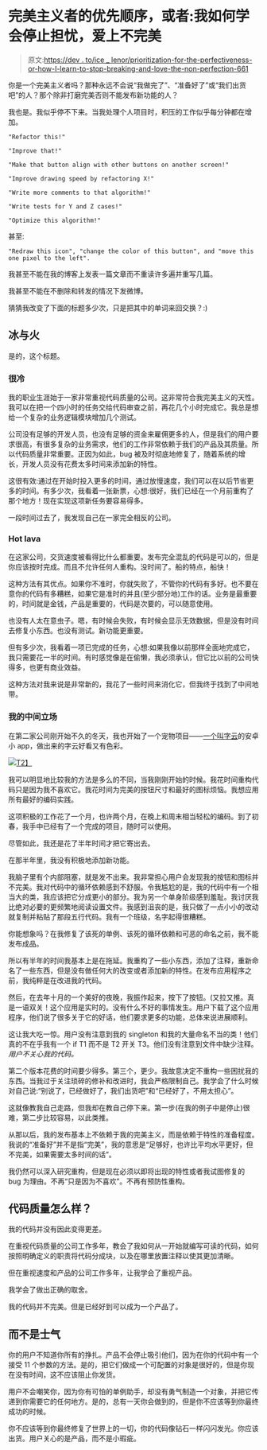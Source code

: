 # 完美主义者的优先顺序，或者:我如何学会停止担忧，爱上不完美

> 原文:[https://dev . to/ice _ lenor/prioritization-for-the-perfectiveness-or-how-I-learn-to-stop-breaking-and-love-the-non-perfection-661](https://dev.to/ice_lenor/prioritization-for-perfectionists-or-how-i-learned-to-stop-worrying-and-love-the-non-perfection-661)

你是一个完美主义者吗？那种永远不会说“我做完了”、“准备好了”或“我们出货吧”的人？那个除非打磨完美否则不能发布新功能的人？

我也是。我似乎停不下来。当我处理个人项目时，积压的工作似乎每分钟都在增加。

```
"Refactor this!"

"Improve that!"

"Make that button align with other buttons on another screen!"

"Improve drawing speed by refactoring X!"

"Write more comments to that algorithm!"

"Write tests for Y and Z cases!"

"Optimize this algorithm!"
```

甚至:

```
"Redraw this icon", "change the color of this button", and "move this one pixel to the left".
```

我甚至不能在我的博客上发表一篇文章而不重读许多遍并重写几篇。

我甚至不能在不删除和转发的情况下发微博。

猜猜我改变了下面的标题多少次，只是把其中的单词来回交换？:)

## 冰与火

是的，这个标题。

### 很冷

我的职业生涯始于一家非常重视代码质量的公司。这非常符合我完美主义的天性。我可以在把一个四小时的任务交给代码审查之前，再花几个小时完成它。我总是想给一个复杂的业务逻辑模块增加几个测试。

公司没有足够的开发人员，也没有足够的资金来雇佣更多的人，但是我们的用户要求很高，有很多复杂的业务需求，他们的工作非常依赖于我们的产品及其质量。所以代码质量非常重要。正因为如此，bug 被及时彻底地修复了，随着系统的增长，开发人员没有花费太多时间来添加新的特性。

这很有效:通过在开始时投入更多的时间，通过放慢速度，我们可以在以后节省更多的时间。有多少次，我看着一张新票，心想:很好，我们已经在一个月前重构了那个地方！现在实现这项新任务要容易得多。

一段时间过去了，我发现自己在一家完全相反的公司。

### Hot lava

在这家公司，交货速度被看得比什么都重要。发布完全混乱的代码是可以的，但是你应该按时完成。而且不允许任何人重构。没时间了。船的特点，船快！

这种方法有其优点。如果你不准时，你就失败了，不管你的代码有多好。也不要在意你的代码有多糟糕，如果它是准时的并且(至少部分地)工作的话。业务是最重要的，时间就是金钱，产品是重要的，代码是次要的，可以随意使用。

也没有人太在意虫子。嗯，有时候会失败，有时候会显示无效数据，但是没有时间去修复小东西。也没有测试。新功能更重要。

但有多少次，我看着一项已完成的任务，心想:如果我像以前那样全面地完成它，我只需要花一半的时间。有时感觉像是在偷懒，我必须承认，但它比以前的公司快得多，也更有商业效益。

这种方法对我来说是非常新的，我花了一些时间来消化它，但我终于找到了中间地带。

### 我的中间立场

在第二家公司刚开始不久的冬天，我也开始了一个宠物项目——[一个叫字云](http://smartpuffin.com/wordcloud)的安卓小 app，做出来的字云好看又有色彩。

[![](../Images/a9b67e6ab2a616c10aa821f4519db280.png)T2】](https://res.cloudinary.com/practicaldev/image/fetch/s--8_MzKMwr--/c_limit%2Cf_auto%2Cfl_progressive%2Cq_auto%2Cw_880/http://smartpuffin.com/wp-content/uploads/2017/10/words-0036.png)

我可以明显地比较我的方法是多么的不同，当我刚刚开始的时候。我花时间重构代码只是因为我不喜欢它。我花时间为完美的按钮尺寸和最好的图标烦恼。我想应用所有最好的编码实践。

这项积极的工作花了一个月，也许两个月，在晚上和周末相当轻松的编码。到了初春，我手中已经有了一个完成的项目，随时可以使用。

尽管如此，我还是花了半年时间才把它寄出去。

在那半年里，我没有积极地添加新功能。

我脑子里有个内部阻塞，就是发不出来。我非常担心用户会发现我的按钮和图标并不完美。我对代码中的循环依赖感到不舒服。令我尴尬的是，我的代码中有一个相当大的类，我应该把它分成更小的部分。我为另一个单身阶级感到羞耻。我讨厌我比绝对必要的更频繁地阅读设置文件。我感到沮丧的是，我只做了一点小小的改动就复制并粘贴了那段五行代码。我有一个班级，名字起得很糟糕。

你能想象吗？在我修复了该死的单例、该死的循环依赖和可恶的命名之前，我不能发布成品。

所以有半年的时间我基本上是在拖延。我重构了一些小东西，添加了注释，重新命名了一些东西，但是没有做任何大的改变或者添加新的特性。在发布应用程序之前，我纯粹是在改进我的代码。

然后，在去年十月的一个美好的夜晚，我振作起来，按下了按钮。(又拉又推。真是一语双关！这个应用是实时的。没有什么不好的事情发生。用户下载了这个应用程序，他们说了很多关于它的好话，他们要求更多的功能，总体来说进展顺利。

这让我大吃一惊。用户没有注意到我的 singleton 和我的大量命名不当的类！他们真的不在乎我有一个 if T1 而不是 T2 开关 T3。他们没有注意到文件中缺少注释。*用户不关心我的代码。*

第二个版本花费的时间要少得多。第三个，更少。我故意决定不重构一些困扰我的东西。当我过于关注琐碎的修补和改进时，我会严格限制自己。我学会了什么时候对自己说:“别说了，已经做好了，我们出货吧”和“已经好了，不用太担心”。

这就像教我自己走路，但我却在教自己停下来。第一步(在我的例子中是停止)很难，第二步比较容易，以此类推。

从那以后，我的发布基本上不依赖于我的完美主义，而是依赖于特性的准备程度。我说的“准备好”并不是指“完美”，我的意思是“足够好，也许比平均水平更好，但不完美，如果需要太多时间的话”。

我仍然可以深入研究重构，但是现在必须以即将出现的特性或者我试图修复的 bug 为理由。不再“只是因为不喜欢”。不再有预防性重构。

## 代码质量怎么样？

我的代码并没有因此变得更差。

在重视代码质量的公司工作多年，教会了我如何从一开始就编写可读的代码，如何按照明确定义的职责将代码分成块，以及在哪里放置注释以使其更加清晰。

但在重视速度和产品的公司工作多年，让我学会了重视产品。

我学会了做出正确的取舍。

我的代码并不完美。但是已经好到可以成为一个产品了。

## 而不是士气

你的用户不知道你所有的挣扎。产品不会停止吸引他们，因为在你的代码中有一个接受 11 个参数的方法。是的，把它们做成一个可配置的对象是很好的，但是你现在没有时间，这不应该阻止你发货。

用户不会嘲笑你，因为你有可怕的单例助手，却没有勇气制造一个对象，并把它传递到你需要它的任何地方。是的，总有一天你会做到的，但是你不应该等到你最终成功的时候。

你不应该等到你最终修复了世界上的一切，你的代码像钻石一样闪闪发光。你应该出货。用户关心的是产品，而不是小瑕疵。